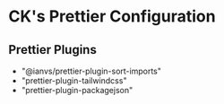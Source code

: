 # CK's Prettier Configuration

## Prettier Plugins

- "@ianvs/prettier-plugin-sort-imports"
- "prettier-plugin-tailwindcss"
- "prettier-plugin-packagejson"
